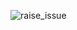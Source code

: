 ![raise_issue](https://user-images.githubusercontent.com/83748511/140648878-543c86fe-357b-4672-824b-2b51f8831bb8.jpg)
